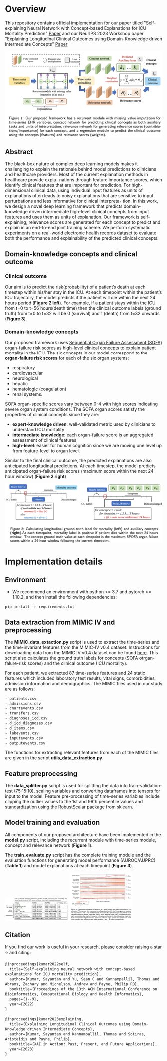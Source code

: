 # Overview
This repository contains official implementation for our paper titled "Self-explaining Neural Network with Concept-based
Explanations for ICU Mortality Prediction" [Paper](https://dl.acm.org/doi/pdf/10.1145/3535508.3545547) and our NeurIPS 2023 Workshop paper "Explaining Longitudinal Clinical Outcomes using Domain-Knowledge driven Intermediate Concepts" [Paper](https://openreview.net/forum?id=hpuOA3nkVW)

![Workflow](figures/workflow.png)


## Abstract

The black-box nature of complex deep learning models makes it challenging to explain the rationale behind model predictions to clinicians and healthcare providers. Most of the current explanation methods in healthcare provide expla- nations through feature importance scores, which identify clinical features that are important for prediction. For high-dimensional clinical data, using individual input features as units of explanations often leads to noisy explanations that are sensitive to input perturbations and less informative for clinical interpreta- tion. In this work, we design a novel deep learning framework that predicts domain-knowledge driven intermediate high-level clinical concepts from input features and uses them as units of explanation. Our framework is self-explaining; relevance scores are generated for each concept to predict and explain in an end-to-end joint training scheme. We perform systematic experiments on a real-world electronic health records dataset to evaluate both the performance and explainability of the predicted clinical concepts.

## Domain-knowledge concepts and clinical outcome

### Clinical outcome

Our aim is to predict the risk(probability) of a patient’s death at each timestep within his/her stay in the ICU. At each timepoint within the patient’s ICU trajectory, the model predicts if the patient will die within the next 24 hours period (**Figure 2 left**). For example, if a patient stays within the ICU from t=0 to t=56 hours(death time) then the clinical outcome labels (ground truth) from t=0 to t=32 will be 0 (survival) and 1 (death) from t=32 onwards (**Figure 3**).

### Domain-knowledge concepts

Our proposed framework uses [Sequential Organ Failure Assessment (SOFA)](https://en.wikipedia.org/wiki/SOFA_score) organ-failure risk scores as high-level clinical concepts to explain patient mortality in the ICU. The six concepts in our model correspond to the **organ-failure risk scores** for each of the six organ systems: 
- respiratory
- cardiovascular
- neurological
- hepatic
- hematologic (coagulation)
- renal systems.

SOFA organ-specific scores vary between 0-4 with high scores indicating severe organ system conditions. The SOFA organ scores satisfy the properties of clinical concepts since they are:
- **expert-knowledge driven**: well-validated metric used by clinicians to understand ICU mortality
- **intermediate knowledge**: each organ-failure score is an aggregated assessment of clinical features
- **high-level**: easier for human cognition since we are moving one level up from feature-level to organ level.

Similar to the final clinical outcome, the predicted explanations are also anticipated longitudinal predictions. At each timestep, the model predicts anticipated organ-failure risk scores (maximum score within the next 24 hour window) (**Figure 2 right**)

![concept](figures/ICU_temporal.png)

# Implementation details

## Environment
- We recommend an environment with python >= 3.7 and pytorch >= 1.10.2, and then install the following dependencies:
```
pip install -r requirements.txt
```

## Data extraction from MIMIC IV and preprocessing
The **MIMIC_data_extaction.py** script is used to extract the time-series and the time-invariant features from the MIMIC-IV v0.4 dataset. Instructions for downloading data from the MIMIC IV v0.4 dataset can be found [here](https://physionet.org/content/mimiciv/0.4/).  This script also calculates the ground truth labels for concepts (SOFA otrgan-falure-risk scores) and the clinical outcome (ICU mortality). 

For each patient, we extracted 87 time-series features and 24 static features which included laboratory test results, vital signs, comorbidities, admission information and demographics. The MIMIC files used in our study are as follows: 
```
- patients.csv
- admissions.csv
- chartevents.csv
- transfers.csv
- diagnoses_icd.csv
- d_icd_diagnoses.csv
- d_items.csv
- labevents.csv
- inputevents.csv
- outputevents.csv
```
The functions for extracting relevant features from each of the MIMIC files are given in the script **utils_data_extraction.py**. 


## Feature preprocessing
The **data_splitter.py** script is used for splitting the data into train-validation-test (75:15:10), scaling variables and converting dataframes into tensors for input to the model. Feature pre-processing of time-series variables include clipping the outlier values to the 1st and 99th percentile values and standardization using the RobustScalar package from sklearn. 

## Model training and evaluation

All components of our proposed architecture have been implemented in the **model.py** script, including the recurrent module with time-series module, concept and relevance network (**Figure 1**). 

The **train_evaluate.py** script has the complete training module and the evaluation functions for generating model performance (AUROC/AUPRC) (**Table 1**) and model explanations at each timepoint (**Figure 3**). 

<img width="40%" height="50%" src="figures/performance_table.png">
<img width="40%" height="50%" src="figures/SOFA_explanation.png">


## Citation
If you find our work is useful in your research, please consider raising a star  :star:  and citing:

```
@inproceedings{kumar2022self,
  title={Self-explaining neural network with concept-based explanations for ICU mortality prediction},
  author={Kumar, Sayantan and Yu, Sean C and Kannampallil, Thomas and Abrams, Zachary and Michelson, Andrew and Payne, Philip RO},
  booktitle={Proceedings of the 13th ACM International Conference on Bioinformatics, Computational Biology and Health Informatics},
  pages={1--9},
  year={2022}
}

@inproceedings{kumar2023explaining,
  title={Explaining Longitudinal Clinical Outcomes using Domain-Knowledge driven Intermediate Concepts},
  author={Kumar, Sayantan and Kannampallil, Thomas and Sotiras, Aristeidis and Payne, Philip},
  booktitle={XAI in Action: Past, Present, and Future Applications},
  year={2023}
}
```
